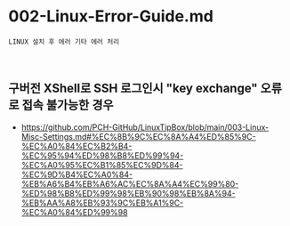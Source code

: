 # 002-Linux-Error-Guide.md
~~~
LINUX 설치 후 에러 기타 에러 처리
~~~
<br>

## 구버전 XShell로 SSH 로그인시 "key exchange" 오류로 접속 불가능한 경우
- https://github.com/PCH-GitHub/LinuxTipBox/blob/main/003-Linux-Misc-Settings.md#%EC%8B%9C%EC%8A%A4%ED%85%9C-%EC%A0%84%EC%B2%B4-%EC%95%94%ED%98%B8%ED%99%94-%EC%A0%95%EC%B1%85%EC%9D%84-%EC%9D%B4%EC%A0%84-%EB%A6%B4%EB%A6%AC%EC%8A%A4%EC%99%80-%ED%98%B8%ED%99%98%EB%90%98%EB%8A%94-%EB%AA%A8%EB%93%9C%EB%A1%9C-%EC%A0%84%ED%99%98
